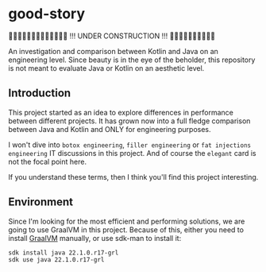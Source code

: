 # good-story

🚧🚧🚧🚧🚧🚧🚧🚧🚧🚧🚧🚧🚧 !!! UNDER CONSTRUCTION !!! 🚧🚧🚧🚧🚧🚧🚧🚧🚧🚧

An investigation and comparison between Kotlin and Java on an engineering level. Since beauty is in the eye of the beholder, this repository is not meant to evaluate Java or Kotlin on an aesthetic level.

## Introduction

This project started as an idea to explore differences in performance between different projects. It has grown now into a full fledge comparison between Java and Kotlin and ONLY for engineering purposes.

I won't dive into `botox engineering`, `filler engineering` or `fat injections engineering` IT discussions in this project. And of course the `elegant` card is not the focal point here.

If you understand these terms, then I think you'll find this project interesting.

## Environment

Since I'm looking for the most efficient and performing solutions, we are going to use GraalVM in this project. Because of this, either you need to install [GraalVM](https://www.graalvm.org/) manually, or use sdk-man to install it:

```shell
sdk install java 22.1.0.r17-grl
sdk use java 22.1.0.r17-grl
```
